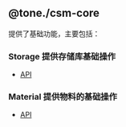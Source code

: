 ## @tone./csm-core

提供了基础功能，主要包括：

### Storage 提供存储库基础操作

- [API](./docs/index.html)

### Material 提供物料的基础操作

- [API](./docs/index.html)
